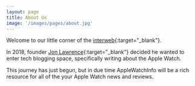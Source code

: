 ```yaml
---
layout: page
title: About Us
image: '/images/pages/about.jpg'
---
```

Welcome to our little corner of the [interweb](https://www.urbandictionary.com/define.php?term=interweb){:target="_blank"}.

In 2018, founder [Jon Lawrence](https://twitter.com/jonecat){:target="_blank"} decided he wanted to enter tech blogging space, specifically writing about the Apple Watch.

This journey has just begun, but in due time AppleWatchInfo will be a rich resource for all of the your Apple Watch news and reviews.
